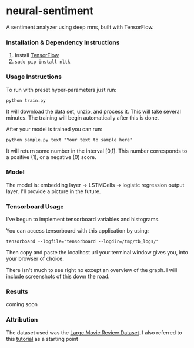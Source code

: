 # neural-sentiment
A sentiment analyzer using deep rnns, built with TensorFlow.

### Installation & Dependency Instructions

1. Install [TensorFlow](https://www.tensorflow.org/versions/master/get_started/os_setup.html)
2. `sudo pip install nltk`

### Usage Instructions

To run with preset hyper-parameters just run:

`python train.py`

It will download the data set, unzip, and process it. This will take several minutes. The training will begin automatically after this is done.

After your model is trained you can run:

`python sample.py text "Your text to sample here"` 

It will return some number in the interval [0,1]. This number corresponds to a positive (1), or a negative (0) score.

### Model

The model is: embedding layer -> LSTMCells -> logistic regression output layer. I'll provide a picture in the future.

### Tensorboard Usage

I've begun to implement tensorboard variables and histograms.

You can access tensorboard with this application by using:

`tensorboard --logfile="tensorboard --logdir=/tmp/tb_logs/"`

Then copy and paste the localhost url your terminal window gives you, into your browser of choice.

There isn't much to see right no except an overview of the graph. I will include screenshots of this down the road.

### Results

coming soon

### Attribution

The dataset used was the [Large Movie Review Dataset](http://ai.stanford.edu/~amaas/data/sentiment/).
I also referred to this [tutorial](http://deeplearning.net/tutorial/lstm.html) as a starting point
